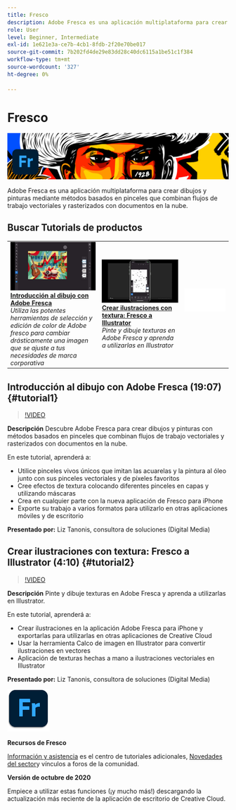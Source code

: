 ```yaml
---
title: Fresco
description: Adobe Fresca es una aplicación multiplataforma para crear dibujos y pinturas mediante métodos basados en pinceles que combinan flujos de trabajo vectoriales y rasterizados con documentos en la nube
role: User
level: Beginner, Intermediate
exl-id: 1e621e3a-ce7b-4cb1-8fdb-2f20e70be017
source-git-commit: 7b202fd4de29e83dd28c40dc6115a1be51c1f384
workflow-type: tm+mt
source-wordcount: '327'
ht-degree: 0%

---
```


# Fresco

![Tutorial Hero Image](../assets/Fresco.jpg)

Adobe Fresca es una aplicación multiplataforma para crear dibujos y pinturas mediante métodos basados en pinceles que combinan flujos de trabajo vectoriales y rasterizados con documentos en la nube.

## Buscar Tutorials de productos

<table style="table-layout:fixed">
<tr>
 <td>
   <a href="fresco.md#tutorial1">
      <img alt="Introducción al dibujo con Adobe Fresca" src="../assets/fresco_drawingPaintingIntro_tanonis_thumbnail.jpg" />
   </a>
    <div>
   <a href="fresco.md#tutorial1"><strong>Introducción al dibujo con Adobe Fresca</strong></a>
    </div>
    <em>Utiliza las potentes herramientas de selección y edición de color de Adobe fresco para cambiar drásticamente una imagen que se ajuste a tus necesidades de marca corporativa</em>
    <br>
  </td>
  <td>
   <a href="fresco.md#tutorial2">
      <img alt="Crear ilustraciones con textura: Fresco a Illustrator" src="../assets/fresco_textureToVector_tanonis_thumbnail.jpg" />
   </a>
    <div>
   <a href="fresco.md#tutorial2"><strong>Crear ilustraciones con textura: Fresco a Illustrator</strong></a>
    </div>
    <em>Pinte y dibuje texturas en Adobe Fresca y aprenda a utilizarlas en Illustrator</em>
    <br>
  </td>
  <td>
    <img alt="Separador" src="../assets/Whitespacer.png" />
    <div>
    <br>
  </td>
</tr>
</table>

## Introducción al dibujo con Adobe Fresca (19:07) {#tutorial1}

>[!VIDEO](https://video.tv.adobe.com/v/326946?hidetitle=true)

**Descripción**
Descubre Adobe Fresca para crear dibujos y pinturas con métodos basados en pinceles que combinan flujos de trabajo vectoriales y rasterizados con documentos en la nube.

En este tutorial, aprenderá a:
* Utilice pinceles vivos únicos que imitan las acuarelas y la pintura al óleo junto con sus pinceles vectoriales y de píxeles favoritos
* Cree efectos de textura colocando diferentes pinceles en capas y utilizando máscaras
* Crea en cualquier parte con la nueva aplicación de Fresco para iPhone
* Exporte su trabajo a varios formatos para utilizarlo en otras aplicaciones móviles y de escritorio

**Presentado por:**
Liz Tanonis, consultora de soluciones (Digital Media)

## Crear ilustraciones con textura: Fresco a Illustrator (4:10) {#tutorial2}

>[!VIDEO](https://video.tv.adobe.com/v/326947?hidetitle=true)

**Descripción**
Pinte y dibuje texturas en Adobe Fresca y aprenda a utilizarlas en Illustrator.

En este tutorial, aprenderá a:
* Crear ilustraciones en la aplicación Adobe Fresca para iPhone y exportarlas para utilizarlas en otras aplicaciones de Creative Cloud
* Usar la herramienta Calco de imagen en Illustrator para convertir ilustraciones en vectores
* Aplicación de texturas hechas a mano a ilustraciones vectoriales en Illustrator

**Presentado por:**
Liz Tanonis, consultora de soluciones (Digital Media)

![Logotipo de Fresco](../assets/fr_appicon_96.png)

**Recursos de Fresco**

[Información y asistencia](https://helpx.adobe.com/support/adobe-fresco.html) es el centro de tutoriales adicionales, [Novedades del sector](https://helpx.adobe.com/fresco/using/whats-new.html)y vínculos a foros de la comunidad.

**Versión de octubre de 2020**

Empiece a utilizar estas funciones (¡y mucho más!) descargando la actualización más reciente de la aplicación de escritorio de Creative Cloud.
